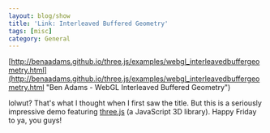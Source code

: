 ```yaml
---
layout: blog/show
title: 'Link: Interleaved Buffered Geometry'
tags: [misc]
category: General
---
```


[http://benaadams.github.io/three.js/examples/webgl_interleavedbuffergeometry.html](http://benaadams.github.io/three.js/examples/webgl_interleavedbuffergeometry.html "Ben Adams - WebGL Interleaved Buffered Geometry")

lolwut? That's what I thought when I first saw the title. But this is a seriously impressive demo featuring [three.js](http://threejs.org/ "Three.js") (a JavaScript 3D library). Happy Friday to ya, you guys!
